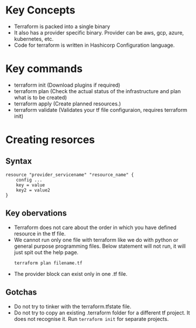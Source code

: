 # Key Concepts

- Terraform is packed into a single binary 
- It also has a provider specific binary. Provider can be aws, gcp, azure, kubernetes, etc.
- Code for terraform is written in Hashicorp Configuration language.

# Key commands

- terraform init  (Download plugins if required)
- terraform plan  (Check the actual status of the infrastructure and plan what is to be created)
- terraform apply (Create planned resources.)
- terraform validate (Validates your tf file configuraion, requires terraform init)

# Creating resorces 

## Syntax 

```
resource "provider_servicename" "resource_name" {
    config ...
    key = value
    key2 = value2
}
```

## Key obervations

- Terraform does not care about the order in which you have defined resource in the tf file. 
- We cannot run only one file with terraform like we do with python or general purpose programming files. Below statement will not run, it will just spit out the help page.
    ```
    terraform plan filename.tf
    ```
- The provider block can exist only in one .tf file. 

## Gotchas

- Do not try to tinker with the terraform.tfstate file.
- Do not try to copy an existing .terraform folder for a different tf project. It does not recognise it. Run `terraform init` for separate projects. 